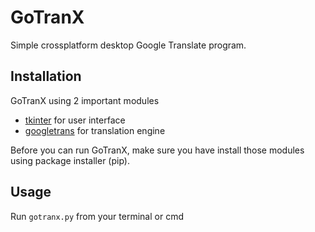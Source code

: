 # GoTranX

Simple crossplatform desktop Google Translate program.

## Installation

GoTranX using 2 important modules

- [tkinter](https://github.com/ssut/py-googletrans) for user interface
- [googletrans](https://github.com/ssut/py-googletrans) for translation engine

Before you can run GoTranX, make sure you have install those modules using package installer (pip).

## Usage

Run ` gotranx.py ` from your terminal or cmd 
